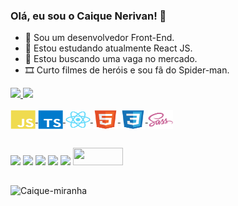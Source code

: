 ### Olá, eu sou o Caique Nerivan! 👋

- 🔭 Sou um desenvolvedor Front-End.
- 🌱 Estou estudando atualmente React JS.
- 👯 Estou buscando uma vaga no mercado.
- 🎞  Curto filmes de heróis e sou fã do Spider-man. 

<div>
  <a href="https://github.com/caiquenerivan">
  <img height="180em" src="https://github-readme-stats.vercel.app/api?username=caiquenerivan&show_icons=true&theme=dark&include_all_commits=true&count_private=true"/>
  <img height="180em" src="https://github-readme-stats.vercel.app/api/top-langs/?username=caiquenerivan&layout=compact&langs_count=7&theme=dark"/>
</div>

<div style="display: inline_block"><br>
  <img align="center" alt="Caique-Js" height="30" width="40" src="https://raw.githubusercontent.com/devicons/devicon/master/icons/javascript/javascript-plain.svg">
  <img align="center" alt="Caique-Ts" height="30" width="40" src="https://raw.githubusercontent.com/devicons/devicon/master/icons/typescript/typescript-plain.svg">
  <img align="center" alt="Caique-React" height="30" width="40" src="https://raw.githubusercontent.com/devicons/devicon/master/icons/react/react-original.svg">
  <img align="center" alt="Caique-HTML" height="30" width="40" src="https://raw.githubusercontent.com/devicons/devicon/master/icons/html5/html5-original.svg">
  <img align="center" alt="Caique-CSS" height="30" width="40" src="https://raw.githubusercontent.com/devicons/devicon/master/icons/css3/css3-original.svg">
  <img align="center" alt="Caique-SASS" height="30" width="40" src="https://raw.githubusercontent.com/devicons/devicon/master/icons/sass/sass-original.svg">
</div>
  
 ##
  
<div> 
  <a href="https://instagram.com/craquenerivan" target="_blank"><img src="https://img.shields.io/badge/-Instagram-%23E4405F?style=for-the-badge&logo=instagram&logoColor=white" target="_blank"></a>
 	<a href="https://www.twitch.tv/craquenerivan" target="_blank"><img src="https://img.shields.io/badge/Twitch-9146FF?style=for-the-badge&logo=twitch&logoColor=white" target="_blank"></a>
  <a href="https://www.linkedin.com/in/caiquenerivan" target="_blank"><img src="https://img.shields.io/badge/-LinkedIn-%230077B5?style=for-the-badge&logo=linkedin&logoColor=white" target="_blank"></a> 
  <a href="https://www.twitter.com/craquenerivan" target="_blank"><img src="https://img.shields.io/badge/Twitter-1DA1F2?style=for-the-badge&logo=twitter&logoColor=white" target="_blank"></a> 
  <a href="https://www.tiktok.com/@craquenerivan" target="_blank"><img src="https://img.shields.io/badge/TikTok-000000?style=for-the-badge&logo=tiktok&logoColor=white" target="_blank"></a>
  <a href="https://www.behance.net/caiquenerivan" target="_blank"><img height="28" width="80" src="https://cdn.discordapp.com/attachments/692874012514320397/876572981894193213/Imagem_1-image.png" target="_blank"></a>
 
</div>
  
 ##
 
<div>
    <img alt="Caique-miranha" src="https://cdn.discordapp.com/attachments/692874012514320397/876560666264215632/miranha2.gif">
</div>
